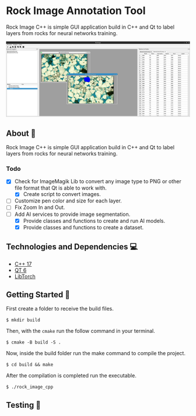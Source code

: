 # Rock Image Annotation Tool

Rock Image C++ is simple GUI application build in C++ and Qt to label layers from rocks for neural networks training.

![screenshot1](./.github/screenshot1.png)

## About 📕

Rock Image C++ is simple GUI application build in C++ and Qt to label layers from rocks for neural networks training.

### Todo

- [x] Check for ImageMagik Lib to convert any image type to PNG or other file format that Qt is able to work with.
  - [x] Create script to convert images.
- [ ] Customize pen color and size for each layer.
- [ ] Fix Zoom In and Out.
- [ ] Add AI services to provide image segmentation. </br>
  - [x] Provide classes and functions to create and run AI models.
  - [x] Provide classes and functions to create a dataset.

## Technologies and Dependencies 💻

- [C++ 17](https://en.cppreference.com/w/cpp/17)
- [QT 6](https://www.qt.io/product/qt6)
- [LibTorch](https://pytorch.org/)

## Getting Started 🚀

First create a folder to receive the build files.

```shell
$ mkdir build
```

Then, with the `cmake` run the follow command in your terminal.

```shell
$ cmake -B build -S .
```

Now, inside the build folder run the make command to compile the project.

```shell
$ cd build && make
```

After the compilation is completed run the executable.

```shell
$ ./rock_image_cpp
```


## Testing 🧪


